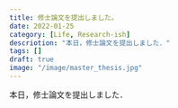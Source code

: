 ```yaml
---
title: 修士論文を提出しました。
date: 2022-01-25
category: [Life, Research-ish]
descriotion: "本日，修士論文を提出しました．"
tags: []
draft: true
image: "/image/master_thesis.jpg"
---
```


本日，修士論文を提出しました．


